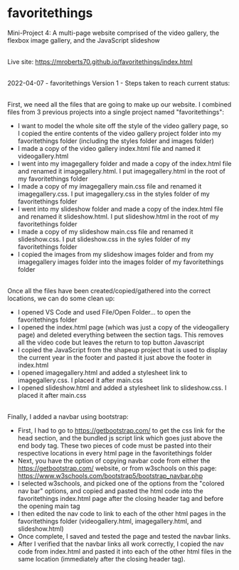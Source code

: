 # favoritethings
Mini-Project 4: A multi-page website comprised of the video gallery, the flexbox image gallery, and the JavaScript slideshow
<br><br>

Live site: https://mroberts70.github.io/favoritethings/index.html
<br><br>

2022-04-07 - favoritethings Version 1 - Steps taken to reach current status:
<br><br>

First, we need all the files that are going to make up our website. I combined files from 3 previous projects into a single project named "favoritethings":
- I want to model the whole site off the style of the video gallery page, so I copied the entire contents of the video gallery project folder into my favoritethings folder (including the styles folder and images folder)
- I made a copy of the video gallery index.html file and named it videogallery.html
- I went into my imagegallery folder and made a copy of the index.html file and renamed it imagegallery.html. I put imagegallery.html in the root of my favoritethings folder
- I made a copy of my imagegallery main.css file and renamed it imagegallery.css. I put imagegallery.css in the styles folder of my favoritethings folder
- I went into my slideshow folder and made a copy of the index.html file and renamed it slideshow.html. I put slideshow.html in the root of my favoritethings folder
- I made a copy of my slideshow main.css file and renamed it slideshow.css. I put slideshow.css in the syles folder of my favoritethings folder
- I copied the images from my slideshow images folder and from my imagegallery images folder into the images folder of my favoritethings folder
<br><br>


Once all the files have been created/copied/gathered into the correct locations, we can do some clean up:
- I opened VS Code and used File/Open Folder... to open the favoritethings folder
- I opened the index.html page (which was just a copy of the videogallery page) and deleted everything between the section tags. This removes all the video code but leaves the return to top button Javascript
- I copied the JavaScript from the shapeup project that is used to display the current year in the footer and pasted it just above the footer in index.html
- I opened imagegallery.html and added a stylesheet link to imagegallery.css. I placed it after main.css
- I opened slideshow.html and added a stylesheet link to slideshow.css. I placed it after main.css
<br><br>  


Finally, I added a navbar using bootstrap:
- First, I had to go to https://getbootstrap.com/ to get the css link for the head section, and the bundled js script link which goes just above the end body tag. These two pieces of code must be pasted into their respective locations in every html page in the favoritethings folder
- Next, you have the option of copying navbar code from either the https://getbootstrap.com/ website, or from w3schools on this page: https://www.w3schools.com/bootstrap5/bootstrap_navbar.php
- I selected w3schools, and picked one of the options from the "colored nav bar" options, and copied and pasted the html code into the favoritethings index.html page after the closing header tag and before the opening main tag
- I then edited the nav code to link to each of the other html pages in the favoritethings folder (videogallery.html, imagegallery.html, and slideshow.html)
- Once complete, I saved and tested the page and tested the navbar links. 
- After I verified that the navbar links all work correctly, I copied the nav code from index.html and pasted it into each of the other html files in the same location (immediately after the closing header tag). 
